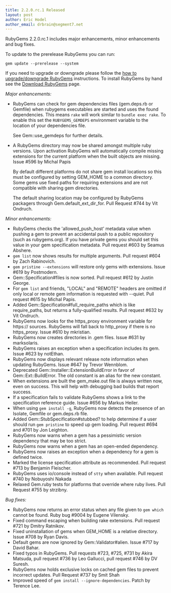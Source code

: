 ```yaml
---
title: 2.2.0.rc.1 Released
layout: post
author: Eric Hodel
author_email: drbrain@segment7.net
---
```


RubyGems 2.2.0.rc.1 includes major enhancements, minor enhancements and bug fixes.

To update to the prerelease RubyGems you can run:

    gem update --prerelease --system

If you need to upgrade or downgrade please follow the [how to upgrade/downgrade
RubyGems][upgrading] instructions.  To install RubyGems by hand see the
[Download RubyGems][download] page.

_Major enhancements:_

* RubyGems can check for gem dependencies files (gem.deps.rb or Gemfile) when rubygems executables are started and uses the found dependencies.  This means `rake` will work similar to `bundle exec rake`.  To enable this set the `RUBYGEMS_GEMDEPS` environment variable to the location of your dependencies file.

  See Gem::use_gemdeps for further details.

* A RubyGems directory may now be shared amongst multiple ruby versions.  Upon activation RubyGems will automatically compile missing extensions for the current platform when the built objects are missing.  Issue #596 by Michal Papis

  By default different platforms do not share gem install locations so this
  must be configured by setting GEM_HOME to a common directory.  Some gems use
  fixed paths for requiring extensions and are not compatible with sharing gem
  directories.

  The default sharing location may be configured by RubyGems packagers through
  Gem.default_ext_dir_for.  Pull Request #744 by Vít Ondruch.

_Minor enhancements:_

* RubyGems checks the 'allowed_push_host' metadata value when pushing a gem to prevent an accidental push to a public repository (such as rubygems.org). If you have private gems you should set this value in your gem specification metadata.  Pull request #603 by Seamus Abshere.
* `gem list` now shows results for multiple arguments.  Pull request #604 by Zach Rabinovich.
* `gem pristine --extensions` will restore only gems with extensions.  Issue #619 by Postmodern.
* Gem::Specification#files is now sorted.  Pull request #612 by Justin George.
* For `gem list` and friends, "LOCAL" and "REMOTE" headers are omitted if only local or remote gem information is requested with --quiet.  Pull request #615 by Michal Papis.
* Added Gem::Specification#full_require_paths which is like require_paths, but returns a fully-qualified results.  Pull request #632 by Vít Ondruch.
* RubyGems now looks for the https_proxy environment variable for https:// sources.  RubyGems will fall back to http_proxy if there is no https_proxy. Issue #610 by mkristian.
* RubyGems now creates directories in .gem files.  Issue #631 by marksolaris.
* RubyGems raises an exception when a specification includes its gem.  Issue #623 by notEthan.
* RubyGems now displays relevant release note information when updating RubyGems.  Issue #647 by Trevor Wennblom.
* Deprecated Gem::Installer::ExtensionBuildError in favor of Gem::Ext::BuildError.  The old constant is an alias for the new constant.
* When extensions are built the gem_make.out file is always written now, even on success.  This will help with debugging bad builds that report success.
* If a specification fails to validate RubyGems shows a link to the specification reference guide.  Issue #656 by Markus Heiler.
* When using `gem install -g`, RubyGems now detects the presence of an Isolate, Gemfile or gem.deps.rb file.
* Added Gem::StubSpecification#stubbed? to help determine if a user should run `gem pristine` to speed up gem loading.  Pull request #694 and #701 by Jon Leighton.
* RubyGems now warns when a gem has a pessimistic version dependency that may be too strict.
* RubyGems now warns when a gem has an open-ended dependency.
* RubyGems now raises an exception when a dependency for a gem is defined twice.
* Marked the license specification attribute as recommended.  Pull request #713 by Benjamin Fleischer.
* RubyGems uses io/console instead of `stty` when available.  Pull request #740 by Nobuyoshi Nakada
* Relaxed Gem.ruby tests for platforms that override where ruby lives.  Pull Request #755 by strzibny.

_Bug fixes:_

* RubyGems now returns an error status when any file given to `gem which` cannot be found.  Ruby bug #9004 by Eugene Vilensky.
* Fixed command escaping when building rake extensions.  Pull request #721 by Dmitry Ratnikov.
* Fixed uninstallation of gems when GEM_HOME is a relative directory.  Issue #708 by Ryan Davis.
* Default gems are now ignored by Gem::Validator#alien.  Issue #717 by David Bahar.
* Fixed typos in RubyGems.  Pull requests #723, #725, #731 by Akira Matsuda, pull request #736 by Leo Gallucci, pull request #746 by DV Suresh.
* RubyGems now holds exclusive locks on cached gem files to prevent incorrect updates.  Pull Request #737 by Smit Shah
* Improved speed of `gem install --ignore-dependencies`.  Patch by Terence Lee.


[download]: https://rubygems.org/pages/download
[upgrading]: http://rubygems.rubyforge.org/rubygems-update/UPGRADING_rdoc.html

